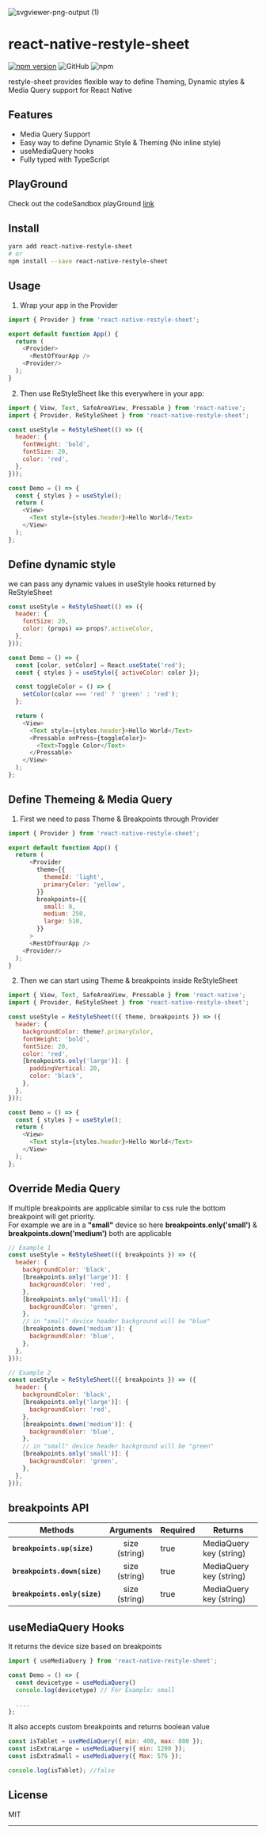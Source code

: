 ![svgviewer-png-output (1)](https://user-images.githubusercontent.com/22383818/224547367-bea84225-e1b9-45cd-aa5d-a59372ba7cb9.jpeg)

# react-native-restyle-sheet

[![npm version](https://img.shields.io/npm/v/react-native-restyle-sheet)](https://www.npmjs.com/package/react-native-restyle-sheet)
![GitHub](https://img.shields.io/github/license/redwanul10/react-native-restyle-sheet)
![npm](https://img.shields.io/npm/dw/react-native-restyle-sheet)

restyle-sheet provides flexible way to define Theming, Dynamic styles & Media Query support for React Native

## Features

- Media Query Support
- Easy way to define Dynamic Style & Theming (No inline style)
- useMediaQuery hooks
- Fully typed with TypeScript

## PlayGround

Check out the codeSandbox playGround [link](https://codesandbox.io/s/react-native-restyle-sheet-example-vh19ce)

## Install

```sh
yarn add react-native-restyle-sheet
# or
npm install --save react-native-restyle-sheet
```

## Usage

1. Wrap your app in the Provider

```js
import { Provider } from 'react-native-restyle-sheet';

export default function App() {
  return (
    <Provider>
      <RestOfYourApp />
    <Provider/>
  );
}
```

2. Then use ReStyleSheet like this everywhere in your app:

```js
import { View, Text, SafeAreaView, Pressable } from 'react-native';
import { Provider, ReStyleSheet } from 'react-native-restyle-sheet';

const useStyle = ReStyleSheet(() => ({
  header: {
    fontWeight: 'bold',
    fontSize: 20,
    color: 'red',
  },
}));

const Demo = () => {
  const { styles } = useStyle();
  return (
    <View>
      <Text style={styles.header}>Hello World</Text>
    </View>
  );
};
```

## Define dynamic style

we can pass any dynamic values in useStyle hooks returned by ReStyleSheet

```js
const useStyle = ReStyleSheet(() => ({
  header: {
    fontSize: 20,
    color: (props) => props?.activeColor,
  },
}));

const Demo = () => {
  const [color, setColor] = React.useState('red');
  const { styles } = useStyle({ activeColor: color });

  const toggleColor = () => {
    setColor(color === 'red' ? 'green' : 'red');
  };

  return (
    <View>
      <Text style={styles.header}>Hello World</Text>
      <Pressable onPress={toggleColor}>
        <Text>Toggle Color</Text>
      </Pressable>
    </View>
  );
};
```

## Define Themeing & Media Query

1. First we need to pass Theme & Breakpoints through Provider

```js
import { Provider } from 'react-native-restyle-sheet';

export default function App() {
  return (
      <Provider
        theme={{
          themeId: 'light',
          primaryColor: 'yellow',
        }}
        breakpoints={{
          small: 0,
          medium: 250,
          large: 510,
        }}
      >
      <RestOfYourApp />
    <Provider/>
  );
}
```

2. Then we can start using Theme & breakpoints inside ReStyleSheet

```js
import { View, Text, SafeAreaView, Pressable } from 'react-native';
import { Provider, ReStyleSheet } from 'react-native-restyle-sheet';

const useStyle = ReStyleSheet(({ theme, breakpoints }) => ({
  header: {
    backgroundColor: theme?.primaryColor,
    fontWeight: 'bold',
    fontSize: 20,
    color: 'red',
    [breakpoints.only('large')]: {
      paddingVertical: 20,
      color: 'black',
    },
  },
}));

const Demo = () => {
  const { styles } = useStyle();
  return (
    <View>
      <Text style={styles.header}>Hello World</Text>
    </View>
  );
};
```

## Override Media Query

If multiple breakpoints are applicable similar to css rule the bottom breakpoint will get priority. \
For example we are in a **"small"** device so here **breakpoints.only('small')** & **breakpoints.down('medium')** both are applicable

```js
// Example 1
const useStyle = ReStyleSheet(({ breakpoints }) => ({
  header: {
    backgroundColor: 'black',
    [breakpoints.only('large')]: {
      backgroundColor: 'red',
    },
    [breakpoints.only('small')]: {
      backgroundColor: 'green',
    },
    // in "small" device header background will be "blue"
    [breakpoints.down('medium')]: {
      backgroundColor: 'blue',
    },
  },
}));

// Example 2
const useStyle = ReStyleSheet(({ breakpoints }) => ({
  header: {
    backgroundColor: 'black',
    [breakpoints.only('large')]: {
      backgroundColor: 'red',
    },
    [breakpoints.down('medium')]: {
      backgroundColor: 'blue',
    },
    // in "small" device header background will be "green"
    [breakpoints.only('small')]: {
      backgroundColor: 'green',
    },
  },
}));
```

## breakpoints API


| Methods        | Arguments           |Required  | Returns |
| ------------- |:-------------:| -------------| -------------|
| **`breakpoints.up(size)`**      | size (string) |true |MediaQuery key (string) | 
| **`breakpoints.down(size)`**      | size (string) |true | MediaQuery key (string) |
| **`breakpoints.only(size)`**      | size (string) |true | MediaQuery key (string) |



## useMediaQuery Hooks

It returns the device size based on breakpoints

```js
import { useMediaQuery } from 'react-native-restyle-sheet';

const Demo = () => {
  const devicetype = useMediaQuery()
  console.log(devicetype) // For Example: small

  ....
};
```

It also accepts custom breakpoints and returns boolean value

```js
const isTablet = useMediaQuery({ min: 400, max: 800 });
const isExtraLarge = useMediaQuery({ min: 1200 });
const isExtraSmall = useMediaQuery({ Max: 576 });

console.log(isTablet); //false
```
<!---
**NOTE:** If you are using **useMediaQuery** & **ReStyleSheet** both in same component follow the recommended usage

```js
import { useMediaQuery } from 'react-native-restyle-sheet';

const useStyle = ReStyleSheet(() => ({
  header: {
    fontSize: 20,
  },
}));

const Demo = () => {
   // Not recommended because useStyle also uses useMediaQuery under the hood
  const size = useMediaQuery();
  const { styles } = useStyle({});

  // Recommended
  const { styles, deviceType: size } = useStyle({}, true);

  // Recommended
  const { styles, deviceType: size } = useStyle({}, true);
  const isTablet = useMediaQuery({ min: 400, max: 800 });
  const isExtraLarge = useMediaQuery({ min: 1200 });
  const isExtraSmall = useMediaQuery({ Max: 576 });

  ....
};
```
-->

## License

MIT

---
